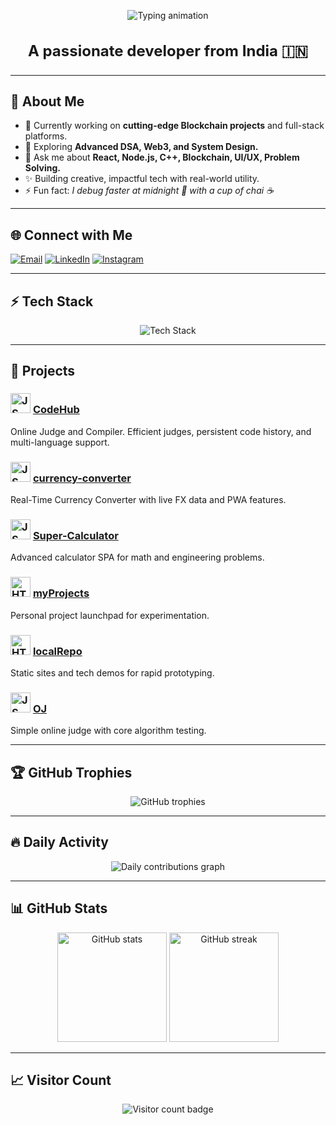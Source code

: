 <!-- Techy Typing Animation Heading (no background) -->
<p align="center">
  <img src="https://readme-typing-svg.herokuapp.com?font=Fira+Code&size=56&pause=1000&color=16F7FF&center=true&vCenter=true&width=900&lines=Hi+I+am+Gourav+Kumar" alt="Typing animation" />
</p>

<h3 align="center" style="font-size:24px">A passionate developer from India 🇮🇳</h3>

---

## 🌟 About Me
- 🔭 Currently working on **cutting-edge Blockchain projects** and full-stack platforms.
- 🌱 Exploring **Advanced DSA, Web3, and System Design.**
- 💬 Ask me about **React, Node.js, C++, Blockchain, UI/UX, Problem Solving.**
- ✨ Building creative, impactful tech with real-world utility.
- ⚡ Fun fact: _I debug faster at midnight 🌙 with a cup of chai ☕_

---

## 🌐 Connect with Me
<p align="left">
  <a href="mailto:bt23btech11008@iith.ac.in"><img src="https://img.shields.io/badge/Email-D14836?style=for-the-badge&logo=gmail&logoColor=white" alt="Email"/></a>
  <a href="https://linkedin.com/in/gourav-kumar-bathwal-16057430a/" target="_blank"><img src="https://img.shields.io/badge/LinkedIn-0077B5?style=for-the-badge&logo=linkedin&logoColor=white" alt="LinkedIn"/></a>
  <a href="https://www.instagram.com/gouravbathwal/" target="_blank"><img src="https://img.shields.io/badge/Instagram-E4405F?style=for-the-badge&logo=instagram&logoColor=white" alt="Instagram"/></a>
</p>

---

## ⚡ Tech Stack
<p align="center">
  <img src="https://skillicons.dev/icons?i=cpp,js,ts,react,nodejs,express,mongodb,html,css,git,github,vscode,figma&perline=7" alt="Tech Stack"/>
</p>

---

## 🚀 Projects

### <img src="https://cdn.jsdelivr.net/gh/devicons/devicon/icons/javascript/javascript-original.svg" width="32" alt="JS Icon"/> [CodeHub](https://github.com/Mr-Bathwal/CodeHub)  
Online Judge and Compiler. Efficient judges, persistent code history, and multi-language support.

### <img src="https://cdn.jsdelivr.net/gh/devicons/devicon/icons/javascript/javascript-original.svg" width="32" alt="JS Icon"/> [currency-converter](https://github.com/Mr-Bathwal/currency-converter)  
Real-Time Currency Converter with live FX data and PWA features.

### <img src="https://cdn.jsdelivr.net/gh/devicons/devicon/icons/javascript/javascript-original.svg" width="32" alt="JS Icon"/> [Super-Calculator](https://github.com/Mr-Bathwal/Super-Calculator)  
Advanced calculator SPA for math and engineering problems.

### <img src="https://cdn.jsdelivr.net/gh/devicons/devicon/icons/html5/html5-original.svg" width="32" alt="HTML Icon"/> [myProjects](https://github.com/Mr-Bathwal/myProjects)  
Personal project launchpad for experimentation.

### <img src="https://cdn.jsdelivr.net/gh/devicons/devicon/icons/html5/html5-original.svg" width="32" alt="HTML Icon"/> [localRepo](https://github.com/Mr-Bathwal/localRepo)  
Static sites and tech demos for rapid prototyping.

### <img src="https://cdn.jsdelivr.net/gh/devicons/devicon/icons/javascript/javascript-original.svg" width="32" alt="JS Icon"/> [OJ](https://github.com/Mr-Bathwal/OJ)  
Simple online judge with core algorithm testing.

---

## 🏆 GitHub Trophies
<p align="center">
  <img src="https://github-profile-trophy.vercel.app/?username=Mr-Bathwal&theme=onedark&column=6&margin-w=10&margin-h=10" alt="GitHub trophies"/>
</p>

---

## 🔥 Daily Activity
<!-- Show OFFICIAL GitHub contribution graph -->
<p align="center">
  <img src="https://github-readme-activity-graph.vercel.app/graph?username=Mr-Bathwal&theme=tokyo-night" alt="Daily contributions graph" />
</p>

---

## 📊 GitHub Stats
<p align="center">
  <img src="https://github-readme-stats.vercel.app/api?username=Mr-Bathwal&show_icons=true&theme=radical" height="175" alt="GitHub stats" />
  <img src="https://github-readme-streak-stats.herokuapp.com/?user=Mr-Bathwal&theme=radical" height="175" alt="GitHub streak"/>
</p>

---

## 📈 Visitor Count
<p align="center">
  <img src="https://visitor-badge.laobi.icu/badge?page_id=Mr-Bathwal" alt="Visitor count badge" />
</p>
